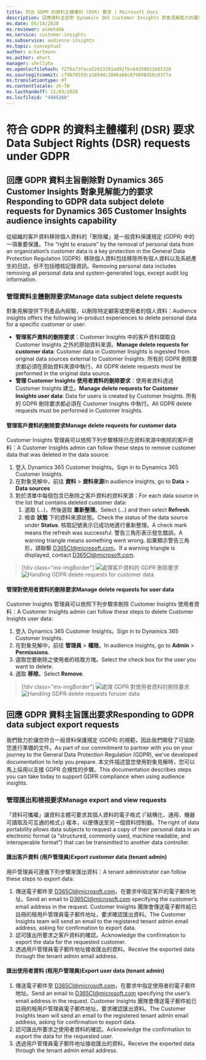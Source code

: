 ```yaml
---
title: 符合 GDPR 的資料主體權利 (DSR) 要求 | Microsoft Docs
description: 回應資料主旨對 Dynamics 365 Customer Insights 對象見解能力的要求。
ms.date: 05/14/2020
ms.reviewer: wimohabb
ms.service: customer-insights
ms.subservice: audience-insights
ms.topic: conceptual
author: m-hartmann
ms.author: mhart
manager: shellyha
ms.openlocfilehash: f276a73feca52023391ad92fbc84359921b85328
ms.sourcegitcommit: cf9b78559ca189d4c2086a66c879098d56c0377a
ms.translationtype: HT
ms.contentlocale: zh-TW
ms.lasthandoff: 11/03/2020
ms.locfileid: "4405268"
---
```

# <a name="data-subject-rights-dsr-requests-under-gdpr"></a><span data-ttu-id="40bce-103">符合 GDPR 的資料主體權利 (DSR) 要求</span><span class="sxs-lookup"><span data-stu-id="40bce-103">Data Subject Rights (DSR) requests under GDPR</span></span>

## <a name="responding-to-gdpr-data-subject-delete-requests-for-dynamics-365-customer-insights-audience-insights-capability"></a><span data-ttu-id="40bce-104">回應 GDPR 資料主旨刪除對 Dynamics 365 Customer Insights 對象見解能力的要求</span><span class="sxs-lookup"><span data-stu-id="40bce-104">Responding to GDPR data subject delete requests for Dynamics 365 Customer Insights audience insights capability</span></span>

<span data-ttu-id="40bce-105">從組織的客戶資料移除個人資料的「刪除權」是一般資料保護規定 (GDPR) 中的一項重要保護。</span><span class="sxs-lookup"><span data-stu-id="40bce-105">The “right to erasure” by the removal of personal data from an organization’s customer data is a key protection in the General Data Protection Regulation (GDPR).</span></span> <span data-ttu-id="40bce-106">移除個人資料包括移除所有個人資料以及系統產生的日誌，但不包括稽核記錄資訊。</span><span class="sxs-lookup"><span data-stu-id="40bce-106">Removing personal data includes removing all personal data and system-generated logs, except audit log information.</span></span>

### <a name="manage-data-subject-delete-requests"></a><span data-ttu-id="40bce-107">管理資料主體刪除要求</span><span class="sxs-lookup"><span data-stu-id="40bce-107">Manage data subject delete requests</span></span>

<span data-ttu-id="40bce-108">對象見解提供下列產品內經驗，以刪除特定顧客或使用者的個人資料：</span><span class="sxs-lookup"><span data-stu-id="40bce-108">Audience insights offers the following in-product experiences to delete personal data for a specific customer or user:</span></span>

- <span data-ttu-id="40bce-109">**管理客戶資料的刪除要求**：Customer Insights 中的客戶資料擷取自 Customer Insights 之外的原始資料來源。</span><span class="sxs-lookup"><span data-stu-id="40bce-109">**Manage delete requests for customer data**: Customer data in Customer Insights is ingested from original data sources external to Customer Insights.</span></span> <span data-ttu-id="40bce-110">所有的 GDPR 刪除要求都必須在原始資料來源中執行。</span><span class="sxs-lookup"><span data-stu-id="40bce-110">All GDPR delete requests must be performed in the original data source.</span></span>
- <span data-ttu-id="40bce-111">**管理 Customer Insights 使用者資料的刪除要求**：使用者資料透過 Customer Insights 建立。</span><span class="sxs-lookup"><span data-stu-id="40bce-111">**Manage delete requests for Customer Insights user data**: Data for users is created by Customer Insights.</span></span> <span data-ttu-id="40bce-112">所有的 GDPR 刪除要求都必須在 Customer Insights 中執行。</span><span class="sxs-lookup"><span data-stu-id="40bce-112">All GDPR delete requests must be performed in Customer Insights.</span></span>

#### <a name="manage-delete-requests-for-customer-data"></a><span data-ttu-id="40bce-113">管理客戶資料的刪除要求</span><span class="sxs-lookup"><span data-stu-id="40bce-113">Manage delete requests for customer data</span></span>

<span data-ttu-id="40bce-114">Customer Insights 管理員可以依照下列步驟移除已在資料來源中刪除的客戶資料：</span><span class="sxs-lookup"><span data-stu-id="40bce-114">A Customer Insights admin can follow these steps to remove customer data that was deleted in the data source:</span></span>

1. <span data-ttu-id="40bce-115">登入 Dynamics 365 Customer Insights。</span><span class="sxs-lookup"><span data-stu-id="40bce-115">Sign in to Dynamics 365 Customer Insights.</span></span>
2. <span data-ttu-id="40bce-116">在對象見解中，前往 **資料** > **資料來源**</span><span class="sxs-lookup"><span data-stu-id="40bce-116">In audience insights, go to **Data** > **Data sources**</span></span>
3. <span data-ttu-id="40bce-117">對於清單中每個包含已刪除之客戶資料的資料來源：</span><span class="sxs-lookup"><span data-stu-id="40bce-117">For each data source in the list that contains deleted customer data:</span></span>
   1. <span data-ttu-id="40bce-118">選取 (...)，然後選取 **重新整理**。</span><span class="sxs-lookup"><span data-stu-id="40bce-118">Select (...) and then select **Refresh**.</span></span>
   2. <span data-ttu-id="40bce-119">檢查 **狀態** 下的資料來源狀態。</span><span class="sxs-lookup"><span data-stu-id="40bce-119">Check the status of the data source under **Status**.</span></span> <span data-ttu-id="40bce-120">核取記號表示已成功地進行重新整理。</span><span class="sxs-lookup"><span data-stu-id="40bce-120">A check mark means the refresh was successful.</span></span> <span data-ttu-id="40bce-121">警告三角形表示發生錯誤。</span><span class="sxs-lookup"><span data-stu-id="40bce-121">A warning triangle means something went wrong.</span></span> <span data-ttu-id="40bce-122">如果顯示警告三角形，請聯繫 D365CI@microsoft.com。</span><span class="sxs-lookup"><span data-stu-id="40bce-122">If a warning triangle is displayed, contact D365CI@microsoft.com.</span></span>

> [!div class="mx-imgBorder"]
> <span data-ttu-id="40bce-123">![處理客戶資料的 GDPR 刪除要求](media/gdpr-data-sources.png "處理客戶資料的 GDPR 刪除要求")</span><span class="sxs-lookup"><span data-stu-id="40bce-123">![Handling GDPR delete requests for customer data](media/gdpr-data-sources.png "Handling GDPR delete requests for customer data")</span></span>

#### <a name="manage-delete-requests-for-user-data"></a><span data-ttu-id="40bce-124">管理對使用者資料的刪除要求</span><span class="sxs-lookup"><span data-stu-id="40bce-124">Manage delete requests for user data</span></span>

<span data-ttu-id="40bce-125">Customer Insights 管理員可以依照下列步驟來刪除 Customer Insights 使用者資料：</span><span class="sxs-lookup"><span data-stu-id="40bce-125">A Customer Insights admin can follow these steps to delete Customer Insights user data:</span></span>

1. <span data-ttu-id="40bce-126">登入 Dynamics 365 Customer Insights。</span><span class="sxs-lookup"><span data-stu-id="40bce-126">Sign in to Dynamics 365 Customer Insights.</span></span>
2. <span data-ttu-id="40bce-127">在對象見解中，前往 **管理員** > **權限**。</span><span class="sxs-lookup"><span data-stu-id="40bce-127">In audience insights, go to **Admin** > **Permissions**.</span></span>
3. <span data-ttu-id="40bce-128">選取您要刪除之使用者的核取方塊。</span><span class="sxs-lookup"><span data-stu-id="40bce-128">Select the check box for the user you want to delete.</span></span>
4. <span data-ttu-id="40bce-129">選取 **移除**。</span><span class="sxs-lookup"><span data-stu-id="40bce-129">Select **Remove**.</span></span>

> [!div class="mx-imgBorder"]
> <span data-ttu-id="40bce-130">![處理 GDPR 對使用者資料的刪除要求](media/gdpr-permissions.png "處理 GDPR 對使用者資料的刪除要求")</span><span class="sxs-lookup"><span data-stu-id="40bce-130">![Handling GDPR delete requests foruser data](media/gdpr-permissions.png "Handling GDPR delete requests for user data")</span></span>

## <a name="responding-to-gdpr-data-subject-export-requests"></a><span data-ttu-id="40bce-131">回應 GDPR 資料主旨匯出要求</span><span class="sxs-lookup"><span data-stu-id="40bce-131">Responding to GDPR data subject export requests</span></span>

<span data-ttu-id="40bce-132">我們致力於讓您符合一般資料保護規定 (GDPR) 的規範，因此我們開發了可協助您進行準備的文件。</span><span class="sxs-lookup"><span data-stu-id="40bce-132">As part of our commitment to partner with you on your journey to the General Data Protection Regulation (GDPR), we’ve developed documentation to help you prepare.</span></span> <span data-ttu-id="40bce-133">本文件描述當您使用對象見解時，您可以馬上採用以支援 GDPR 合規性的步驟。</span><span class="sxs-lookup"><span data-stu-id="40bce-133">This documentation describes steps you can take today to support GDPR compliance when using audience insights.</span></span>

### <a name="manage-export-and-view-requests"></a><span data-ttu-id="40bce-134">管理匯出和檢視要求</span><span class="sxs-lookup"><span data-stu-id="40bce-134">Manage export and view requests</span></span>

<span data-ttu-id="40bce-135">「資料可攜權」讓資料主體可要求其個人資料的電子格式 (「結構化、通用、機器可讀取及可互通的格式」) 複本，以便傳送至另一個資料控制器。</span><span class="sxs-lookup"><span data-stu-id="40bce-135">The right of data portability allows data subjects to request a copy of their personal data in an electronic format (a “structured, commonly used, machine readable, and interoperable format”) that can be transmitted to another data controller.</span></span>

#### <a name="export-customer-data-tenant-admin"></a><span data-ttu-id="40bce-136">匯出客戶資料 (用戶管理員)</span><span class="sxs-lookup"><span data-stu-id="40bce-136">Export customer data (tenant admin)</span></span>

<span data-ttu-id="40bce-137">用戶管理員可遵循下列步驟來匯出資料：</span><span class="sxs-lookup"><span data-stu-id="40bce-137">A tenant administrator can follow these steps to export data:</span></span>

1. <span data-ttu-id="40bce-138">傳送電子郵件至 D365CI@microsoft.com，在要求中指定客戶的電子郵件地址。</span><span class="sxs-lookup"><span data-stu-id="40bce-138">Send an email to D365CI@microsoft.com specifying the customer’s email address in the request.</span></span> <span data-ttu-id="40bce-139">Customer Insights 團隊會傳送電子郵件給已註冊的租用戶管理員電子郵件地址，要求確認匯出資料。</span><span class="sxs-lookup"><span data-stu-id="40bce-139">The Customer Insights team will send an email to the registered tenant admin email address, asking for confirmation to export data.</span></span>
2. <span data-ttu-id="40bce-140">認可匯出所要求之客戶資料的確認。</span><span class="sxs-lookup"><span data-stu-id="40bce-140">Acknowledge the confirmation to export the data for the requested customer.</span></span>
3. <span data-ttu-id="40bce-141">透過用戶管理員電子郵件地址接收匯出的資料。</span><span class="sxs-lookup"><span data-stu-id="40bce-141">Receive the exported data through the tenant admin email address.</span></span>

#### <a name="export-user-data-tenant-admin"></a><span data-ttu-id="40bce-142">匯出使用者資料 (租用戶管理員)</span><span class="sxs-lookup"><span data-stu-id="40bce-142">Export user data (tenant admin)</span></span>

1. <span data-ttu-id="40bce-143">傳送電子郵件至 D365CI@microsoft.com，在要求中指定使用者的電子郵件地址。</span><span class="sxs-lookup"><span data-stu-id="40bce-143">Send an email to D365CI@microsoft.com specifying the user’s email address in the request.</span></span> <span data-ttu-id="40bce-144">Customer Insights 團隊會傳送電子郵件給已註冊的租用戶管理員電子郵件地址，要求確認匯出資料。</span><span class="sxs-lookup"><span data-stu-id="40bce-144">The Customer Insights team will send an email to the registered tenant admin email address, asking for confirmation to export data.</span></span>
2. <span data-ttu-id="40bce-145">認可匯出所要求之使用者資料的確認。</span><span class="sxs-lookup"><span data-stu-id="40bce-145">Acknowledge the confirmation to export the data for the requested user.</span></span>
3. <span data-ttu-id="40bce-146">透過用戶管理員電子郵件地址接收匯出的資料。</span><span class="sxs-lookup"><span data-stu-id="40bce-146">Receive the exported data through the tenant admin email address.</span></span>
